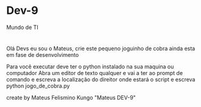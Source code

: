 # Dev-9
Mundo de TI
#
Olá Devs eu sou o Mateus, crie este pequeno joguinho de cobra ainda esta em fase de desenvolvimento

Para você executar deve ter o python instalado na sua maquina ou computador
Abra um editor de texto qualquer e vai a ter ao prompt de comando e escreva a localização do direitor onde estará o script e escreva python jogo_de_cobra.py

create by Mateus Felismino Kungo "Mateus DEV-9"
